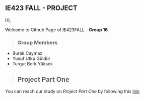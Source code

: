 ## IE423 FALL - PROJECT 

Hi, 

Welcome to Github Page of IE423FALL - **Group 16**

> ### Group Members 
- Burak Caymaz
- Yusuf Utku Güldür
- Turgut Berk Yüksek

>## Project Part One

You can reach our study on *Project Part One* by following this [link](proje1/project_part_one_analysis.md)
